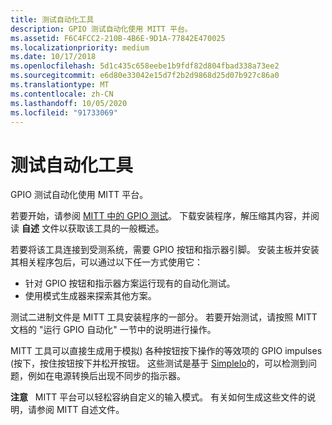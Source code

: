 ```yaml
---
title: 测试自动化工具
description: GPIO 测试自动化使用 MITT 平台。
ms.assetid: F6C4FCC2-210B-4B6E-9D1A-77842E470025
ms.localizationpriority: medium
ms.date: 10/17/2018
ms.openlocfilehash: 5d1c435c658eebe1b9fdf82d804fbad338a73ee2
ms.sourcegitcommit: e6d80e33042e15d7f2b2d9868d25d07b927c86a0
ms.translationtype: MT
ms.contentlocale: zh-CN
ms.lasthandoff: 10/05/2020
ms.locfileid: "91733069"
---
```

# <a name="test-automation-tools"></a>测试自动化工具


GPIO 测试自动化使用 MITT 平台。

若要开始，请参阅 [MITT 中的 GPIO 测试](../spb/gpio-tests-in-mitt.md)。 下载安装程序，解压缩其内容，并阅读 **自述** 文件以获取该工具的一般概述。

若要将该工具连接到受测系统，需要 GPIO 按钮和指示器引脚。 安装主板并安装其相关程序包后，可以通过以下任一方式使用它：

-   针对 GPIO 按钮和指示器方案运行现有的自动化测试。
-   使用模式生成器来探索其他方案。

测试二进制文件是 MITT 工具安装程序的一部分。 若要开始测试，请按照 MITT 文档的 "运行 GPIO 自动化" 一节中的说明进行操作。

MITT 工具可以直接生成用于模拟) 各种按钮按下操作的等效项的 GPIO impulses (按下，按住按钮按下并松开按钮。 这些测试是基于 [SimpleIo](../wdtf/provided-wdtf-simpleio-plug-ins.md)的，可以检测到问题，例如在电源转换后出现不同步的指示器。

**注意**   MITT 平台可以轻松容纳自定义的输入模式。 有关如何生成这些文件的说明，请参阅 MITT 自述文件。

 

